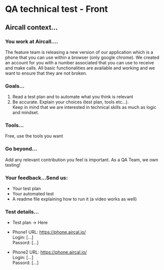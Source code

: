 
# QA technical test - Front


## **Aircall context…**

### You work at Aircall….

The feature team is releasing a new version of our application which is a phone that you can use within a browser (only google chrome). 
We created an account for you with a number associated that you can use to receive and make calls. 
All basic functionalities are available and working and we want to ensure that they are not broken. 


### Goals…
1. Read a test plan and to automate what you think is relevant
2. Be accurate. Explain your choices (test plan, tools etc…). <br/> 
Keep in mind that we are interested in technical skills as much as logic and mindset.

### Tools…
Free, use the tools you want

### Go beyond…
Add any relevant contribution you feel is important. As a QA Team, we own testing!

### Your feedback…Send us:
* Your test plan
* Your automated test
* A readme file explaining how to run it (a video works as well)

### Test details…
* Test plan -> Here

* Phone1 URL: https://phone.aircal.io/ <br/>
Login: [...]<br/>
Passord: [...]

* Phone2 URL: https://phone.aircal.io/ <br/>
Login: [...]<br/>
Passord: [...]

